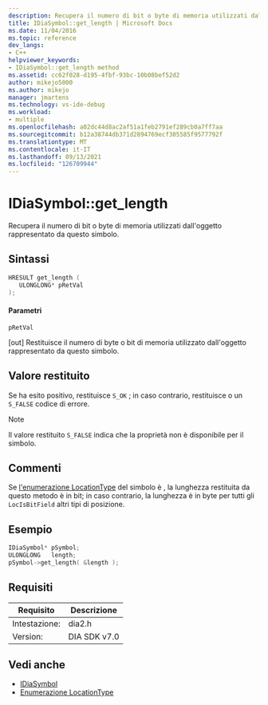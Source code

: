 ```yaml
---
description: Recupera il numero di bit o byte di memoria utilizzati dall'oggetto rappresentato da questo simbolo.
title: IDiaSymbol::get_length | Microsoft Docs
ms.date: 11/04/2016
ms.topic: reference
dev_langs:
- C++
helpviewer_keywords:
- IDiaSymbol::get_length method
ms.assetid: cc62f028-d195-4fbf-93bc-10b08bef52d2
author: mikejo5000
ms.author: mikejo
manager: jmartens
ms.technology: vs-ide-debug
ms.workload:
- multiple
ms.openlocfilehash: a02dc44d8ac2af51a1feb2791ef289cb0a7ff7aa
ms.sourcegitcommit: b12a38744db371d2894769ecf305585f9577792f
ms.translationtype: MT
ms.contentlocale: it-IT
ms.lasthandoff: 09/13/2021
ms.locfileid: "126709944"
---
```

# <a name="idiasymbolget_length"></a>IDiaSymbol::get_length
Recupera il numero di bit o byte di memoria utilizzati dall'oggetto rappresentato da questo simbolo.

## <a name="syntax"></a>Sintassi

```C++
HRESULT get_length ( 
   ULONGLONG* pRetVal
);
```

#### <a name="parameters"></a>Parametri
 `pRetVal`

[out] Restituisce il numero di byte o bit di memoria utilizzato dall'oggetto rappresentato da questo simbolo.

## <a name="return-value"></a>Valore restituito
 Se ha esito positivo, restituisce `S_OK` ; in caso contrario, restituisce o un `S_FALSE` codice di errore.

> [!NOTE]
> Il valore restituito `S_FALSE` indica che la proprietà non è disponibile per il simbolo.

## <a name="remarks"></a>Commenti
 Se [l'enumerazione LocationType](../../debugger/debug-interface-access/locationtype.md) del simbolo è , la lunghezza restituita da questo metodo è in bit; in caso contrario, la lunghezza è in byte per tutti gli `LocIsBitField` altri tipi di posizione.

## <a name="example"></a>Esempio

```C++
IDiaSymbol* pSymbol;
ULONGLONG   length;
pSymbol->get_length( &length );
```

## <a name="requirements"></a>Requisiti

|Requisito|Descrizione|
|-----------------|-----------------|
|Intestazione:|dia2.h|
|Version:|DIA SDK v7.0|

## <a name="see-also"></a>Vedi anche
- [IDiaSymbol](../../debugger/debug-interface-access/idiasymbol.md)
- [Enumerazione LocationType](../../debugger/debug-interface-access/locationtype.md)
